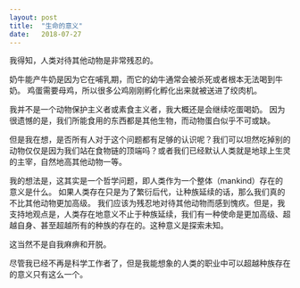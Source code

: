 ```yaml
---
layout: post
title:  "生命的意义"
date:   2018-07-27
---
```


我得知，人类对待其他动物是非常残忍的。

奶牛能产牛奶是因为它在哺乳期，而它的幼牛通常会被杀死或者根本无法喝到牛奶。
鸡蛋需要母鸡，所以很多公鸡刚刚孵化孵化出来就被送进了绞肉机。

我并不是一个动物保护主义者或素食主义者，我大概还是会继续吃蛋喝奶。
因为很遗憾的是，我们所能食用的东西都是其他生物，而动物蛋白似乎不可或缺。

但是我在想，是否所有人对于这个问题都有足够的认识呢？我们可以坦然吃掉别的动物仅仅是因为我们站在食物链的顶端吗？或者我们已经默认人类就是地球上生灵的主宰，自然地高其他动物一等。

我的想法是，这其实是一个哲学问题，即人类作为一个整体（mankind）存在的意义是什么。
如果人类存在只是为了繁衍后代，让种族延续的话，那么我们真的不比其他动物更加高级。
我们应该为残忍地对待其他动物而感到愧疚。但是，我支持地观点是，人类存在地意义不止于种族延续，我们有一种使命是更加高级、超越自身、甚至超越所有的种族的存在的。这种意义是探索未知。

这当然不是自我麻痹和开脱。

尽管我已经不再是科学工作者了，但是我能想象的人类的职业中可以超越种族存在的意义只有这么一个。


